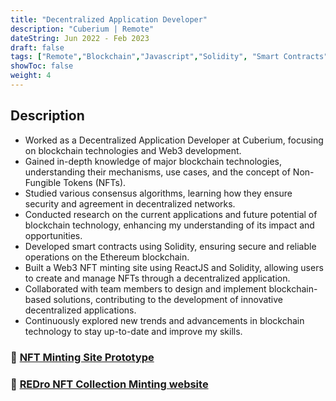 ```yaml
---
title: "Decentralized Application Developer"
description: "Cuberium | Remote"
dateString: Jun 2022 - Feb 2023
draft: false
tags: ["Remote","Blockchain","Javascript","Solidity", "Smart Contracts", "ReactJS"]
showToc: false
weight: 4
--- 
```

## Description

- Worked as a Decentralized Application Developer at Cuberium, focusing on blockchain technologies and Web3 development.
- Gained in-depth knowledge of major blockchain technologies, understanding their mechanisms, use cases, and the concept of Non-Fungible Tokens (NFTs).
- Studied various consensus algorithms, learning how they ensure security and agreement in decentralized networks.
- Conducted research on the current applications and future potential of blockchain technology, enhancing my understanding of its impact and opportunities.
- Developed smart contracts using Solidity, ensuring secure and reliable operations on the Ethereum blockchain.
- Built a Web3 NFT minting site using ReactJS and Solidity, allowing users to create and manage NFTs through a decentralized application.
- Collaborated with team members to design and implement blockchain-based solutions, contributing to the development of innovative decentralized applications.
- Continuously explored new trends and advancements in blockchain technology to stay up-to-date and improve my skills.

### 🔗 [NFT Minting Site Prototype](https://x.com/tyfnacici/status/1556018858280075264)
### 🔗 [REDro NFT Collection Minting website](https://x.com/tyfnacici/status/1558504916947279882)
